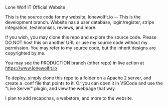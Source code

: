 Lone Wolf IT Official Website

This is the source code for my website, lonewolfit.io -- This is the development branch. Website has a user database, login/register, stripe integration, testimonials, reviews, and more.

If you wish, you may clone this repo and explore the source code. Please DO NOT host this on another URL or use my source code without my permission.
You may refer to my source code, but the inherit designs are copyrighted by me.

You may see the PRODUCTION branch (other repo) in live action at
https://www.lonewolfit.io

To deploy, simply clone this repo to a folder on a Apache 2 server, and create a .conf file that points to it. Or you can open it in VSCode and use the "Live Server" plugin, and view the webpage that way.

I plan to add recapchas, a webstore, and more to the website.